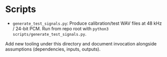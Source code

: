 # Scripts

- `generate_test_signals.py`: Produce calibration/test WAV files at 48 kHz / 24-bit PCM. Run from repo root with `python3 scripts/generate_test_signals.py`.

Add new tooling under this directory and document invocation alongside assumptions (dependencies, inputs, outputs).

